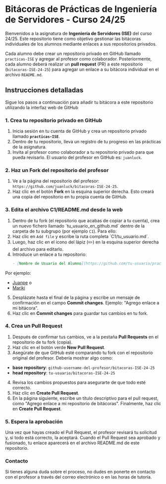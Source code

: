 # Bitácoras de Prácticas de Ingeniería de Servidores - Curso 24/25

Bienvenidos a la asignatura de **Ingeniería de Servidores (ISE)** del curso 24/25. Este repositorio tiene como objetivo gestionar las bitácoras individuales de los alumnos mediante enlaces a sus repositorios privados.

Cada alumno debe crear un repositorio privado en GitHub llamado `practicas-ISE` y agregar al profesor como colaborador. Posteriormente, cada alumno deberá realizar un **pull request** (PR) a este repositorio (`bitacoras-ISE-24-25`) para agregar un enlace a su bitácora individual en el archivo `README.md`.

## Instrucciones detalladas

Sigue los pasos a continuación para añadir tu bitácora a este repositorio utilizando la interfaz web de GitHub

### 1. Crea tu repositorio privado en GitHub
1. Inicia sesión en tu cuenta de GitHub y crea un repositorio privado llamado **`practicas-ISE`**.
2. Dentro de tu repositorio, lleva un registro de tu progreso en las prácticas de la asignatura.
3. Invita al profesor como colaborador a tu repositorio privado para que pueda revisarlo. El usuario del profesor en GitHub es: `juanluck`.

### 2. Haz un **Fork** del repositorio del profesor
1. Ve a la página del repositorio del profesor: `https://github.com/juanluck/bitacoras-ISE-24-25`.
2. Haz clic en el botón **Fork** en la esquina superior derecha. Esto creará una copia del repositorio en tu propia cuenta de GitHub.

### 3. Edita el archivo C1/README.md desde la web
1. Dentro de tu fork (el repositorio que acabas de copiar a tu cuenta), crea un nuevo fichero llamado ´tu_usuario_en_github.md´ dentro de la carpeta de tu subgrupo (por ejemplo `C1`). Para ello:
2. Haz clic en `Add file` y escribe la ruta completa ´C1/tu_usuario.md´.
3. Luego, haz clic en el icono del lápiz (✏️) en la esquina superior derecha del archivo para editarlo.
4. Introduce un enlace a tu repositorio:
   ```markdown
   - [Nombre de Usuario del Alumno](https://github.com/tu-usuario/practicas-ISE)
   ```
Por ejemplo:
- [Juanpe](https://github.com/juanpe/practicas-ISE)
o
- [Mariki](https://github.com/mariki/practicas-ISE)

5. Desplázate hasta el final de la página y escribe un mensaje de confirmación en el campo **Commit changes**. Ejemplo: "Agrego enlace a mi bitácora".
6. Haz clic en **Commit changes** para guardar tus cambios en tu fork.

### 4. Crea un Pull Request

1. Después de confirmar tus cambios, ve a la pestaña **Pull Requests** en el repositorio de tu fork (copia).
2. Haz clic en el botón verde **New Pull Request**.
3. Asegúrate de que GitHub esté comparando tu fork con el repositorio original del profesor. Debería mostrar algo como:
-  **base repository**: `github-username-del-profesor/bitacoras-ISE-24-25`
-  **head repository**: `tu-usuario/bitacoras-ISE-24-25`
4. Revisa los cambios propuestos para asegurarte de que todo esté correcto.
5. Haz clic en **Create Pull Request**.
6. En la página siguiente, escribe un título descriptivo para el pull request, como "Agrego enlace a mi repositorio de bitácoras". Finalmente, haz clic en **Create Pull Request**.

### 5. Espera la aprobación

Una vez que hayas creado el Pull Request, el profesor revisará tu solicitud y, si todo está correcto, la aceptará. Cuando el Pull Request sea aprobado y fusionado, tu enlace aparecerá en el archivo README.md de este repositorio.

### Contacto

Si tienes alguna duda sobre el proceso, no dudes en ponerte en contacto con el profesor a través del correo electrónico o en las horas de tutoría.
